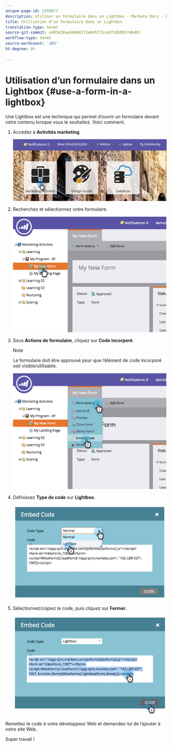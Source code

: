```yaml
---
unique-page-id: 2359677
description: Utiliser un formulaire dans un Lightbox - Marketo Docs - Documentation du produit
title: Utilisation d’un formulaire dans un Lightbox
translation-type: tm+mt
source-git-commit: ed83438ae5660d172e845f25c4d72d599574bd91
workflow-type: tm+mt
source-wordcount: '103'
ht-degree: 0%

---
```



# Utilisation d’un formulaire dans un Lightbox {#use-a-form-in-a-lightbox}

Une Lightbox est une technique qui permet d’ouvrir un formulaire devant votre contenu lorsque vous le souhaitez. Voici comment.

1. Accédez à **Activités marketing**.

   ![](assets/login-marketing-activities-8.png)

1. Recherchez et sélectionnez votre formulaire.

   ![](assets/image2014-9-15-14-3a32-3a15.png)

1. Sous **Actions de formulaire**, cliquez sur **Code incorporé**.

   >[!NOTE]
   >
   >Le formulaire doit être approuvé pour que l’élément de code incorporé soit visible/utilisable.

   ![](assets/image2014-9-15-14-3a32-3a24.png)

1. Définissez **Type de code** sur **Lightbox**.

   ![](assets/image2014-9-15-14-3a32-3a31.png)

1. Sélectionnez/copiez le code, puis cliquez sur **Fermer**.

   ![](assets/image2014-9-15-14-3a32-3a39.png)

Remettez le code à votre développeur Web et demandez-lui de l’ajouter à votre site Web.

Super travail !

